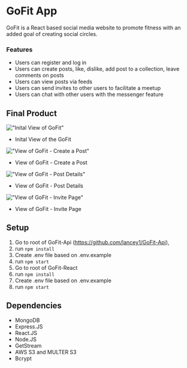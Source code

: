 # GoFit App

GoFit is a React based social media website to promote fitness with an added goal of creating social circles.

### Features

* Users can register and log in
* Users can create posts, like, dislike, add post to a collection, leave comments on posts
* Users can view posts via feeds
* Users can send invites to other users to facilitate a meetup
* Users can chat with other users with the messenger feature


## Final Product

!["Inital View of GoFit"](https://github.com/lancey1/GoFit-React/blob/master/docs/home.png)
- Inital View of the GoFit

!["View of GoFit - Create a Post"](https://github.com/lancey1/GoFit-React/blob/master/docs/upload%20image.png)
- View of GoFit - Create a Post

!["View of GoFit - Post Details"](https://github.com/lancey1/GoFit-React/blob/master/docs/postdetails.png)
- View of GoFit - Post Details

!["View of GoFit - Invite Page"](https://github.com/lancey1/GoFit-React/blob/master/docs/invite2.png)
- View of GoFit - Invite Page

## Setup
1. Go to root of GoFit-Api (https://github.com/lancey1/GoFit-Api), 
2. run `npm install`
3. Create .env file based on .env.example
4. run `npm start`
5. Go to root of GoFit-React
6. run `npm install`
7. Create .env file based on .env.example
8. run `npm start`

## Dependencies

- MongoDB
- Express.JS
- React.JS
- Node.JS
- GetStream
- AWS S3 and MULTER S3
- Bcrypt
